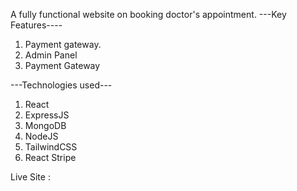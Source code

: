 A fully functional website on booking doctor's appointment.
---Key Features----
1. Payment gateway.
2. Admin Panel 
3. Payment Gateway

---Technologies used---
1. React
2. ExpressJS
3. MongoDB
4. NodeJS
5. TailwindCSS
6. React Stripe

Live Site : 
